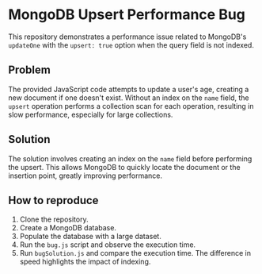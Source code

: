 # MongoDB Upsert Performance Bug
This repository demonstrates a performance issue related to MongoDB's `updateOne` with the `upsert: true` option when the query field is not indexed.

## Problem
The provided JavaScript code attempts to update a user's age, creating a new document if one doesn't exist.  Without an index on the `name` field, the `upsert` operation performs a collection scan for each operation, resulting in slow performance, especially for large collections.

## Solution
The solution involves creating an index on the `name` field before performing the upsert.  This allows MongoDB to quickly locate the document or the insertion point, greatly improving performance.

## How to reproduce
1. Clone the repository.
2. Create a MongoDB database.
3. Populate the database with a large dataset.
4. Run the `bug.js` script and observe the execution time.
5. Run `bugSolution.js` and compare the execution time.  The difference in speed highlights the impact of indexing.
